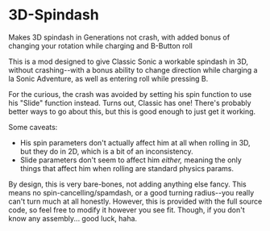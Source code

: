 # 3D-Spindash
Makes 3D spindash in Generations not crash, with added bonus of changing your rotation while charging and B-Button roll

This is a mod designed to give Classic Sonic a workable spindash in 3D, without crashing--with a bonus ability to change direction while charging a la Sonic Adventure, as well as entering roll while pressing B. 

For the curious, the crash was avoided by setting his spin function to use his "Slide" function instead. Turns out, Classic has one! There's probably better ways to go about this, but this is good enough to just get it working.

Some caveats:

- His spin parameters don't actually affect him at all when rolling in 3D, but they do in 2D, which is a bit of an inconsistency.
- Slide parameters don't seem to affect him *either,* meaning the only things that affect him when rolling are standard physics params.

By design, this is very bare-bones, not adding anything else fancy. This means no spin-cancelling/spamdash, or a good turning radius--you really can't turn much at all honestly. However, this is provided with the full source code, so feel free to modify it however you see fit. Though, if you don't know any assembly... good luck, haha.
